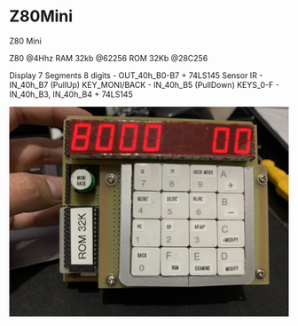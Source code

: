 # Z80Mini
Z80 Mini

Z80 @4Hhz
RAM 32kb @62256 
ROM 32Kb @28C256

Display 7 Segments 8 digits - OUT_40h_B0-B7 + 74LS145
Sensor IR - IN_40h_B7 (PullUp)
KEY_MONI/BACK - IN_40h_B5 (PullDown)
KEYS_0-F - IN_40h_B3, IN_40h_B4 + 74LS145


![Z80Mini](https://raw.githubusercontent.com/diego123cruz/Z80Mini/main/photos/Z80Mini.jpg)
